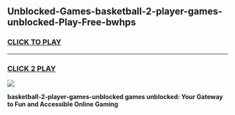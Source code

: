 
## Unblocked-Games-basketball-2-player-games-unblocked-Play-Free-bwhps
<h3>
<a href="https://premium76.site?title=basketball-2-player-games-unblocked&ref=23A">CLICK TO PLAY</a></h3>
<hr>

<h3>
<a href="https://premium76.site?title=basketball-2-player-games-unblocked&ref=23A">CLICK 2 PLAY</a>
  
</h3>

<a href="https://premium76.site?title=basketball-2-player-games-unblocked&ref=23A"><img src="https://clearcache.store/games.png"></a>


**basketball-2-player-games-unblocked games unblocked: Your Gateway to Fun and Accessible Online Gaming**
